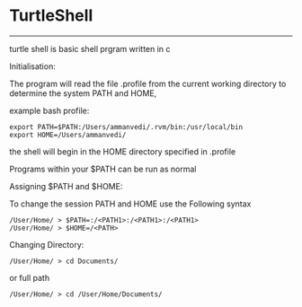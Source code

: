 # TurtleShell
---

turtle shell is basic shell prgram written in c


Initialisation:

The program will read the file .profile from the current working directory to determine the system PATH and HOME, 

example bash profile:

`export PATH=$PATH:/Users/ammanvedi/.rvm/bin:/usr/local/bin`         
`export HOME=/Users/ammanvedi/`

the shell will begin in the HOME directory specified in .profile

Programs within your $PATH can be run as normal

Assigning $PATH and $HOME:

To change the session PATH and HOME use the Following syntax

`/User/Home/ > $PATH=:/<PATH1>:/<PATH1>:/<PATH1>`                                           
`/User/Home/ > $HOME=/<PATH>`

Changing Directory:

`/User/Home/ > cd Documents/`

or full path

`/User/Home/ > cd /User/Home/Documents/`

